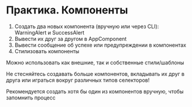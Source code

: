 # Практика. Компоненты

1. Создать два новых компонента (вручную или через CLI): WarningAlert и SuccessAlert
2. Вывести их друг за другом в AppComponent
3. Вывести сообщение об успехе или предупреждении в компонентах
4. Стилизовать компоненты

Можно использовать как внешние, так и собственные стили/шаблоны

Не стесняйтесь создавать больше компонентов, вкладывать их друг в друга или играться вокруг различных типов селекторов!

Рекомендуется создать хотя бы один из компонентов вручную, чтобы запомнить процесс
